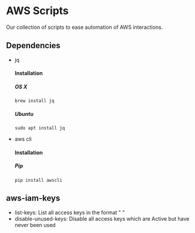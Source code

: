 # AWS Scripts
Our collection of scripts to ease automation of AWS interactions.

## Dependencies
- jq

  #### Installation
  ##### OS X
      brew install jq

  ##### Ubuntu
      sudo apt install jq

- aws cli

  #### Installation
  ##### Pip
      pip install awscli

## aws-iam-keys
- list-keys: List all access keys in the format "<username> <access key id> <status> <create date> <last used date>"
- disable-unused-keys: Disable all access keys which are Active but have never been used
